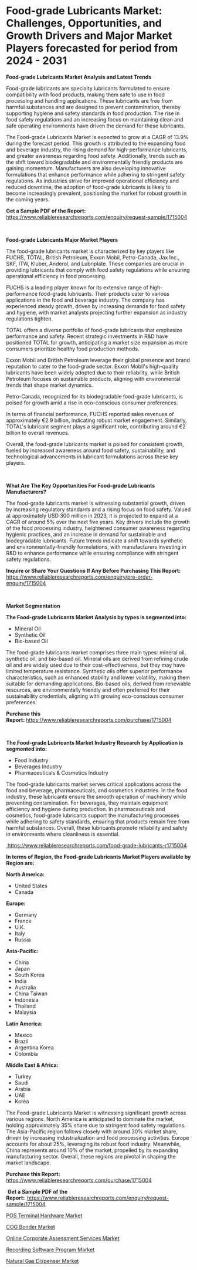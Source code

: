 <p><h1>Food-grade Lubricants Market: Challenges, Opportunities, and Growth Drivers and Major Market Players forecasted for period from 2024 - 2031</h1></p><p><strong>Food-grade Lubricants Market Analysis and Latest Trends</strong></p>
<p><p>Food-grade lubricants are specialty lubricants formulated to ensure compatibility with food products, making them safe to use in food processing and handling applications. These lubricants are free from harmful substances and are designed to prevent contamination, thereby supporting hygiene and safety standards in food production. The rise in food safety regulations and an increasing focus on maintaining clean and safe operating environments have driven the demand for these lubricants.</p><p>The Food-grade Lubricants Market is expected to grow at a CAGR of 13.9% during the forecast period. This growth is attributed to the expanding food and beverage industry, the rising demand for high-performance lubricants, and greater awareness regarding food safety. Additionally, trends such as the shift toward biodegradable and environmentally friendly products are gaining momentum. Manufacturers are also developing innovative formulations that enhance performance while adhering to stringent safety regulations. As industries strive for improved operational efficiency and reduced downtime, the adoption of food-grade lubricants is likely to become increasingly prevalent, positioning the market for robust growth in the coming years.</p></p>
<p><strong>Get a Sample PDF of the Report:&nbsp;</strong> <a href="https://www.reliableresearchreports.com/enquiry/request-sample/1715004?utm_campaign=38&utm_medium=2&utm_source=Github&utm_content=ia&utm_term=23102024&utm_id=food-grade-lubricants">https://www.reliableresearchreports.com/enquiry/request-sample/1715004</a></p>
<p>&nbsp;</p>
<p><strong>Food-grade Lubricants Major Market Players</strong></p>
<p><p>The food-grade lubricants market is characterized by key players like FUCHS, TOTAL, British Petroleum, Exxon Mobil, Petro-Canada, Jax Inc., SKF, ITW, Kluber, Anderol, and Lubriplate. These companies are crucial in providing lubricants that comply with food safety regulations while ensuring operational efficiency in food processing.</p><p>FUCHS is a leading player known for its extensive range of high-performance food-grade lubricants. Their products cater to various applications in the food and beverage industry. The company has experienced steady growth, driven by increasing demands for food safety and hygiene, with market analysts projecting further expansion as industry regulations tighten.</p><p>TOTAL offers a diverse portfolio of food-grade lubricants that emphasize performance and safety. Recent strategic investments in R&D have positioned TOTAL for growth, anticipating a market size expansion as more consumers prioritize healthy food production methods.</p><p>Exxon Mobil and British Petroleum leverage their global presence and brand reputation to cater to the food-grade sector. Exxon Mobil's high-quality lubricants have been widely adopted due to their reliability, while British Petroleum focuses on sustainable products, aligning with environmental trends that shape market dynamics.</p><p>Petro-Canada, recognized for its biodegradable food-grade lubricants, is poised for growth amid a rise in eco-conscious consumer preferences. </p><p>In terms of financial performance, FUCHS reported sales revenues of approximately €2.9 billion, indicating robust market engagement. Similarly, TOTAL's lubricant segment plays a significant role, contributing around €2 billion to overall revenues. </p><p>Overall, the food-grade lubricants market is poised for consistent growth, fueled by increased awareness around food safety, sustainability, and technological advancements in lubricant formulations across these key players.</p></p>
<p>&nbsp;</p>
<p><strong>What Are The Key Opportunities For Food-grade Lubricants Manufacturers?</strong></p>
<p><p>The food-grade lubricants market is witnessing substantial growth, driven by increasing regulatory standards and a rising focus on food safety. Valued at approximately USD 300 million in 2023, it is projected to expand at a CAGR of around 5% over the next five years. Key drivers include the growth of the food processing industry, heightened consumer awareness regarding hygienic practices, and an increase in demand for sustainable and biodegradable lubricants. Future trends indicate a shift towards synthetic and environmentally-friendly formulations, with manufacturers investing in R&D to enhance performance while ensuring compliance with stringent safety regulations.</p></p>
<p><strong>Inquire or Share Your Questions If Any Before Purchasing This Report:</strong> <a href="https://www.reliableresearchreports.com/enquiry/pre-order-enquiry/1715004?utm_campaign=38&utm_medium=2&utm_source=Github&utm_content=ia&utm_term=23102024&utm_id=food-grade-lubricants">https://www.reliableresearchreports.com/enquiry/pre-order-enquiry/1715004</a></p>
<p>&nbsp;</p>
<p><strong>Market Segmentation</strong></p>
<p><strong>The Food-grade Lubricants Market Analysis by types is segmented into:</strong></p>
<p><ul><li>Mineral Oil</li><li>Synthetic Oil</li><li>Bio-based Oil</li></ul></p>
<p><p>The food-grade lubricants market comprises three main types: mineral oil, synthetic oil, and bio-based oil. Mineral oils are derived from refining crude oil and are widely used due to their cost-effectiveness, but they may have limited temperature resistance. Synthetic oils offer superior performance characteristics, such as enhanced stability and lower volatility, making them suitable for demanding applications. Bio-based oils, derived from renewable resources, are environmentally friendly and often preferred for their sustainability credentials, aligning with growing eco-conscious consumer preferences.</p></p>
<p><strong>Purchase this Report:&nbsp;</strong><a href="https://www.reliableresearchreports.com/purchase/1715004?utm_campaign=38&utm_medium=2&utm_source=Github&utm_content=ia&utm_term=23102024&utm_id=food-grade-lubricants">https://www.reliableresearchreports.com/purchase/1715004</a></p>
<p>&nbsp;</p>
<p><strong>The Food-grade Lubricants Market Industry Research by Application is segmented into:</strong></p>
<p><ul><li>Food Industry</li><li>Beverages Industry</li><li>Pharmaceuticals & Cosmetics Industry</li></ul></p>
<p><p>The food-grade lubricants market serves critical applications across the food and beverage, pharmaceuticals, and cosmetics industries. In the food industry, these lubricants ensure the smooth operation of machinery while preventing contamination. For beverages, they maintain equipment efficiency and hygiene during production. In pharmaceuticals and cosmetics, food-grade lubricants support the manufacturing processes while adhering to safety standards, ensuring that products remain free from harmful substances. Overall, these lubricants promote reliability and safety in environments where cleanliness is essential.</p></p>
<p><a href="https://www.reliableresearchreports.com/food-grade-lubricants-r1715004?utm_campaign=38&utm_medium=2&utm_source=Github&utm_content=ia&utm_term=23102024&utm_id=food-grade-lubricants">&nbsp;https://www.reliableresearchreports.com/food-grade-lubricants-r1715004</a></p>
<p><strong>In terms of Region, the Food-grade Lubricants Market Players available by Region are:</strong></p>
<p>
    <p> <strong> North America: </strong>
        <ul>
            <li>United States</li>
            <li>Canada</li>
        </ul>
        </p> 
    <p> <strong> Europe: </strong>
        <ul>
            <li>Germany</li>
            <li>France</li>
            <li>U.K.</li>
            <li>Italy</li>
            <li>Russia</li>
        </ul>
        </p> 
    <p> <strong> Asia-Pacific: </strong>
        <ul>
            <li>China</li>
            <li>Japan</li>
            <li>South Korea</li>
            <li>India</li>
            <li>Australia</li>
            <li>China Taiwan</li>
            <li>Indonesia</li>
            <li>Thailand</li>
            <li>Malaysia</li>
        </ul>
        </p> 
    <p> <strong> Latin America: </strong>
        <ul>
            <li>Mexico</li>
            <li>Brazil</li>
            <li>Argentina Korea</li>
            <li>Colombia</li>
        </ul>
        </p> 
    <p> <strong> Middle East & Africa: </strong>
        <ul>
            <li>Turkey</li>
            <li>Saudi</li>
            <li>Arabia</li>
            <li>UAE</li>
            <li>Korea</li>
        </ul>
    </p>
    </p>
<p><p>The Food-grade Lubricants Market is witnessing significant growth across various regions. North America is anticipated to dominate the market, holding approximately 35% share due to stringent food safety regulations. The Asia-Pacific region follows closely with around 30% market share, driven by increasing industrialization and food processing activities. Europe accounts for about 25%, leveraging its robust food industry. Meanwhile, China represents around 10% of the market, propelled by its expanding manufacturing sector. Overall, these regions are pivotal in shaping the market landscape.</p></p>
<p><strong>Purchase this Report: </strong><a href="https://www.reliableresearchreports.com/purchase/1715004?utm_campaign=38&utm_medium=2&utm_source=Github&utm_content=ia&utm_term=23102024&utm_id=food-grade-lubricants">https://www.reliableresearchreports.com/purchase/1715004</a></p>
<p>&nbsp;<strong>Get a Sample PDF of the Report:&nbsp;&nbsp;</strong><a href="https://www.reliableresearchreports.com/enquiry/request-sample/1715004?utm_campaign=38&utm_medium=2&utm_source=Github&utm_content=ia&utm_term=23102024&utm_id=food-grade-lubricants">https://www.reliableresearchreports.com/enquiry/request-sample/1715004</a></p>
<p><strong></strong></p>
<p><p><a href="https://issuu.com/reportprime-2/docs/pos-terminal-hardware-market-size-2_3cddcdb5301172?utm_campaign=38&utm_medium=2&utm_source=Github&utm_content=ia&utm_term=23102024&utm_id=food-grade-lubricants">POS Terminal Hardware Market</a></p><p><a href="https://issuu.com/reportprime-2/docs/cog-bonder-market-size-2030.pptx_3627836da738a6?utm_campaign=38&utm_medium=2&utm_source=Github&utm_content=ia&utm_term=23102024&utm_id=food-grade-lubricants">COG Bonder Market</a></p><p><a href="https://github.com/tacitam515l/Market-Research-Report-List-1/blob/main/online-corporate-assessment-services-market.md?utm_campaign=38&utm_medium=2&utm_source=Github&utm_content=ia&utm_term=23102024&utm_id=food-grade-lubricants">Online Corporate Assessment Services Market</a></p><p><a href="https://www.linkedin.com/pulse/unlocking-growth-potential-strategic-analysis-recording-39bnc?utm_campaign=38&utm_medium=2&utm_source=Github&utm_content=ia&utm_term=23102024&utm_id=food-grade-lubricants">Recording Software Program Market</a></p><p><a href="https://github.com/KejsiLoshi121/Market-Research-Report-List-1/blob/main/natural-gas-dispenser-market.md?utm_campaign=38&utm_medium=2&utm_source=Github&utm_content=ia&utm_term=23102024&utm_id=food-grade-lubricants">Natural Gas Dispenser Market</a></p></p>